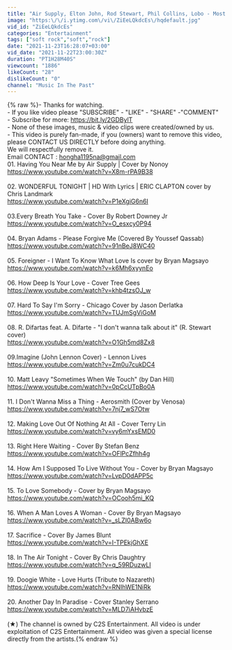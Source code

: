 ```yaml
---
title: "Air Supply, Elton John, Rod Stewart, Phil Collins, Lobo - Most Your favourite Soft Rock 70s 80s 90s"
image: "https:\/\/i.ytimg.com\/vi\/ZiEeLQkdcEs\/hqdefault.jpg"
vid_id: "ZiEeLQkdcEs"
categories: "Entertainment"
tags: ["soft rock","soft","rock"]
date: "2021-11-23T16:28:07+03:00"
vid_date: "2021-11-22T23:00:30Z"
duration: "PT1H28M40S"
viewcount: "1886"
likeCount: "28"
dislikeCount: "0"
channel: "Music In The Past"
---
```

{% raw %}- Thanks for watching. <br />- If you like video please &quot;SUBSCRIBE&quot; - &quot;LIKE&quot; - &quot;SHARE&quot; -&quot;COMMENT&quot;<br />- Subscribe for more: <a rel="nofollow" target="blank" href="https://bit.ly/2GDBylT">https://bit.ly/2GDBylT</a><br />-  None of these images, music &amp; video clips were created/owned by us. <br />-  This video is purely fan-made, if you (owners) want to remove this video, please CONTACT US DIRECTLY before doing anything. <br />  We will respectfully remove it. <br />Email CONTACT : hongha1195na@gmail.com<br />01. Having You Near Me by Air Supply | Cover by Nonoy<br /><a rel="nofollow" target="blank" href="https://www.youtube.com/watch?v=X8m-rPA9B38">https://www.youtube.com/watch?v=X8m-rPA9B38</a><br /><br />02. WONDERFUL TONIGHT | HD With Lyrics | ERIC CLAPTON cover by Chris Landmark<br /><a rel="nofollow" target="blank" href="https://www.youtube.com/watch?v=P1eXgiG6n6I">https://www.youtube.com/watch?v=P1eXgiG6n6I</a><br /> <br />03.Every Breath You Take - Cover By Robert Downey Jr<br /><a rel="nofollow" target="blank" href="https://www.youtube.com/watch?v=O_esxcy0P94">https://www.youtube.com/watch?v=O_esxcy0P94</a><br /><br />04. Bryan Adams - Please Forgive Me (Covered By Youssef Qassab) <br /><a rel="nofollow" target="blank" href="https://www.youtube.com/watch?v=91nBeJ8WC40">https://www.youtube.com/watch?v=91nBeJ8WC40</a><br /><br />05. Foreigner - I Want To Know What Love Is cover by Bryan Magsayo<br /><a rel="nofollow" target="blank" href="https://www.youtube.com/watch?v=k6Mh6xyynEo">https://www.youtube.com/watch?v=k6Mh6xyynEo</a> <br /><br />06. How Deep Is Your Love - Cover Tree Gees<br /><a rel="nofollow" target="blank" href="https://www.youtube.com/watch?v=khb4tzsOJ_w">https://www.youtube.com/watch?v=khb4tzsOJ_w</a><br /><br />07. Hard To Say I'm Sorry - Chicago Cover by Jason Derlatka<br /><a rel="nofollow" target="blank" href="https://www.youtube.com/watch?v=TUJmSgViGoM">https://www.youtube.com/watch?v=TUJmSgViGoM</a><br /><br />08. R. Difartas feat. A. Difarte - &quot;I don't wanna talk about it&quot; (R. Stewart cover)<br /><a rel="nofollow" target="blank" href="https://www.youtube.com/watch?v=O1Gh5md8Zx8">https://www.youtube.com/watch?v=O1Gh5md8Zx8</a><br /><br />09.Imagine (John Lennon Cover) - Lennon Lives<br /><a rel="nofollow" target="blank" href="https://www.youtube.com/watch?v=Zm0u7cukDC4">https://www.youtube.com/watch?v=Zm0u7cukDC4</a><br /><br />10. Matt Leavy &quot;Sometimes When We Touch&quot; (by Dan Hill)<br /><a rel="nofollow" target="blank" href="https://www.youtube.com/watch?v=0pCcUTpBo0A">https://www.youtube.com/watch?v=0pCcUTpBo0A</a><br /><br />11. I Don't Wanna Miss a Thing - Aerosmith (Cover by Venosa)<br /><a rel="nofollow" target="blank" href="https://www.youtube.com/watch?v=7nj7_wS7Otw">https://www.youtube.com/watch?v=7nj7_wS7Otw</a><br /><br />12. Making Love Out Of Nothing At All - Cover Terry Lin <br /><a rel="nofollow" target="blank" href="https://www.youtube.com/watch?v=vy6mYxsEMD0">https://www.youtube.com/watch?v=vy6mYxsEMD0</a><br /> <br />13. Right Here Waiting - Cover By Stefan Benz<br /><a rel="nofollow" target="blank" href="https://www.youtube.com/watch?v=OFlPcZfhh4g">https://www.youtube.com/watch?v=OFlPcZfhh4g</a><br /><br />14.  How Am I Supposed To Live Without You - Cover by Bryan Magsayo<br /><a rel="nofollow" target="blank" href="https://www.youtube.com/watch?v=LvpD0dAPP5c">https://www.youtube.com/watch?v=LvpD0dAPP5c</a><br /> <br />15. To Love Somebody - Cover by Bryan Magsayo<br /><a rel="nofollow" target="blank" href="https://www.youtube.com/watch?v=OCooh5mi_KQ">https://www.youtube.com/watch?v=OCooh5mi_KQ</a><br /><br />16. When A Man Loves A Woman - Cover By Bryan Magsayo<br /><a rel="nofollow" target="blank" href="https://www.youtube.com/watch?v=_sLZI0ABw6o">https://www.youtube.com/watch?v=_sLZI0ABw6o</a><br /><br />17. Sacrifice - Cover By James Blunt<br /><a rel="nofollow" target="blank" href="https://www.youtube.com/watch?v=I-TPEkjGhXE">https://www.youtube.com/watch?v=I-TPEkjGhXE</a><br /><br />18. In The Air Tonight - Cover By Chris Daughtry <br /><a rel="nofollow" target="blank" href="https://www.youtube.com/watch?v=q_59RDuzwLI">https://www.youtube.com/watch?v=q_59RDuzwLI</a><br /><br />19. Doogie White - Love Hurts (Tribute to Nazareth)<br /><a rel="nofollow" target="blank" href="https://www.youtube.com/watch?v=RNIhWE1NiRk">https://www.youtube.com/watch?v=RNIhWE1NiRk</a><br /><br />20. Another Day In Paradise - Cover Stanley Serrano <br /><a rel="nofollow" target="blank" href="https://www.youtube.com/watch?v=MLD7iAHvbzE">https://www.youtube.com/watch?v=MLD7iAHvbzE</a><br /><br />(★) The channel is owned by C2S Entertainment. All video is under exploitation of C2S Entertainment. All video was given a special license directly from the artists.{% endraw %}
